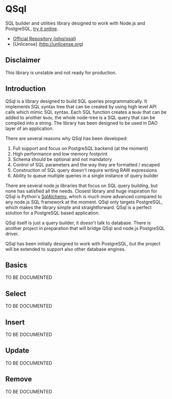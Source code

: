QSql
====

SQL builder and utilities library designed to work with Node.js and PostgreSQL, [try it online](http://kobalicek.com/qsql-interactive.html).

  * [Official Repository (jshq/qsql)](https://github.com/jshq/qsql)
  * [Unlicense] (http://unlicense.org)

Disclaimer
----------

This library is unstable and not ready for production.

Introduction
------------

QSql is a library designed to build SQL queries programmatically. It implements SQL syntax tree that can be created by using high level API calls which mimic SQL syntax. Each SQL function creates a `Node` that can be added to another `Node`, the whole node-tree is a SQL query that can be compiled into a string. The library has been designed to be used in DAO layer of an application.

There are several reasons why QSql has been developed:

  1. Full support and focus on PostgreSQL backend (at the moment)
  2. High performance and low memory footprint
  3. Schema should be optional and not mandatory
  4. Control of SQL parameters and the way they are formatted / escaped
  5. Construction of SQL query doesn't require writing RAW expressions
  6. Ability to queue multiple queries in a single instance of query builder

There are several node.js libraries that focus on SQL query building, but none has satisfied all the needs. Closest library and huge inspiration for QSql is Python's [SqlAlchemy](http://www.sqlalchemy.org), which is much more advanced compared to any node.js SQL framework at the moment. QSql only targets PostgreSQL, which makes the library simple and straightforward. QSql is a perfect solution for a PostgreSQL based application.

QSql itself is just a query builder, it doesn't talk to database. There is another project in preparation that will bridge QSql and node.js PostgreSQL driver.

QSql has been initially designed to work with PostgreSQL, but the project will be extended to support also other database engines.

Basics
------

TO BE DOCUMENTED

Select
------

TO BE DOCUMENTED

Insert
------

TO BE DOCUMENTED

Update
------

TO BE DOCUMENTED

Remove
------

TO BE DOCUMENTED
